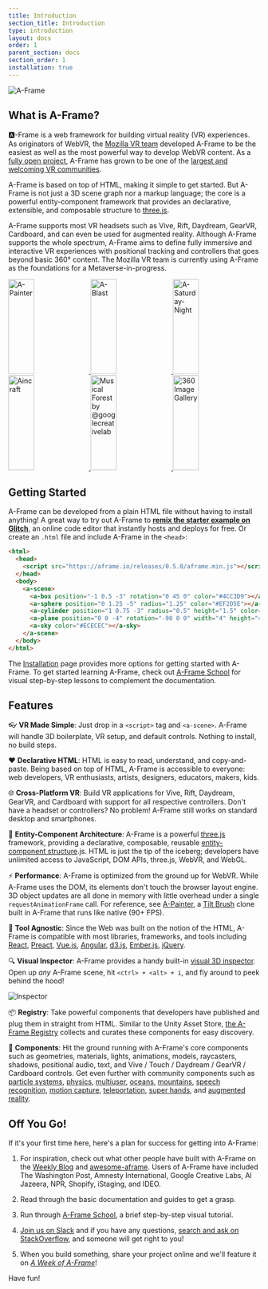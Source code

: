 ```yaml
---
title: Introduction
section_title: Introduction
type: introduction
layout: docs
order: 1
parent_section: docs
section_order: 1
installation: true
---
```


[mozvr]: https://mozvr.com
[three.js]: https://threejs.org
[webvr]: https://iswebvrready.com

![A-Frame](https://cloud.githubusercontent.com/assets/674727/25392020/6f011d10-298c-11e7-845e-c3c5baebd14d.jpg)

## What is A-Frame?

:a:-Frame is a web framework for building virtual reality (VR) experiences. As
originators of WebVR, the [Mozilla VR team][mozvr] developed A-Frame to be the
easiest as well as the most powerful way to develop WebVR content. As a [fully
open project](https://github.com/aframevr/), A-Frame has grown to be one of the
[largest and welcoming VR communities](https://aframe.io/community/).

A-Frame is based on top of HTML, making it simple to get started. But A-Frame
is not just a 3D scene graph nor a markup language; the core is a powerful
entity-component framework that provides an declarative, extensible, and
composable structure to [three.js].

A-Frame supports most VR headsets such as Vive, Rift, Daydream, GearVR,
Cardboard, and can even be used for augmented reality. Although A-Frame
supports the whole spectrum, A-Frame aims to define fully immersive and
interactive VR experiences with positional tracking and controllers that goes
beyond basic 360&deg; content. The Mozilla VR team is currently using A-Frame
as the foundations for a Metaverse-in-progress.

<div class="docs-introduction-examples">
  <a href="https://aframe.io/a-painter/?url=https://ucarecdn.com/962b242b-87a9-422c-b730-febdc470f203/">
    <img alt="A-Painter" target="_blank" src="https://cloud.githubusercontent.com/assets/674727/24531388/acfc3dda-156d-11e7-8563-5bd75252f70f.gif" height="190" width="32%">
  </a>
  <a href="https://aframe.io/a-blast/">
    <img alt="A-Blast" target="_blank" src="https://cloud.githubusercontent.com/assets/674727/24531440/0336e66e-156e-11e7-95c2-f2e6ebc0393d.gif" height="190" width="32%">
  </a>
  <a href="https://aframe.io/a-saturday-night/">
    <img alt="A-Saturday-Night" target="_blank" src="https://cloud.githubusercontent.com/assets/674727/24531477/44272daa-156e-11e7-8ef9-d750ed430f3a.gif" height="190" width="32%">
  </a>
  <a href="https://ngokevin.github.io/kframe/scenes/aincraft/">
    <img alt="Aincraft" target="_blank" src="https://cloud.githubusercontent.com/assets/674727/24531777/25b8ff5e-1570-11e7-896c-3446d1419eb8.gif" height="190" width="32%">
  </a>
  <a href="https://github.com/googlecreativelab/webvr-musicalforest">
    <img alt="Musical Forest by @googlecreativelab" target="_blank" src="https://cloud.githubusercontent.com/assets/674727/25109861/b8e9ec48-2394-11e7-8f2d-ea1cd9df69c8.gif" height="190" width="32%">
  </a>
  <a href="https://aframe-gallery.glitch.me">
    <img alt="360 Image Gallery" target="_blank" src="https://cloud.githubusercontent.com/assets/674727/24572552/72f81bec-162e-11e7-9851-037d0280abdb.gif" height="190" width="32%">
  </a>
</div>

## Getting Started

[glitch]: http://glitch.com/~aframe

A-Frame can be developed from a plain HTML file without having to install
anything! A great way to try out A-Frame to **[remix the starter example on
Glitch][glitch]**, an online code editor that instantly hosts and deploys for
free. Or create an `.html` file and include A-Frame in the `<head>`:

```html
<html>
  <head>
    <script src="https://aframe.io/releases/0.5.0/aframe.min.js"></script>
  </head>
  <body>
    <a-scene>
      <a-box position="-1 0.5 -3" rotation="0 45 0" color="#4CC3D9"></a-box>
      <a-sphere position="0 1.25 -5" radius="1.25" color="#EF2D5E"></a-sphere>
      <a-cylinder position="1 0.75 -3" radius="0.5" height="1.5" color="#FFC65D"></a-cylinder>
      <a-plane position="0 0 -4" rotation="-90 0 0" width="4" height="4" color="#7BC8A4"></a-plane>
      <a-sky color="#ECECEC"></a-sky>
    </a-scene>
  </body>
</html>
```

[Installation]: ./installation.md
[school]: https://aframe.io/school/

The [Installation] page provides more options for getting started with A-Frame.
To get started learning A-Frame, check out [A-Frame School][school] for
visual step-by-step lessons to complement the documentation.

## Features

:eyeglasses: **VR Made Simple**: Just drop in a `<script>` tag and `<a-scene>`.
A-Frame will handle 3D boilerplate, VR setup, and default controls. Nothing to
install, no build steps.

:heart: **Declarative HTML**: HTML is easy to read, understand, and
copy-and-paste. Being based on top of HTML, A-Frame is accessible to everyone:
web developers, VR enthusiasts, artists, designers, educators, makers, kids.

:globe_with_meridians: **Cross-Platform VR**: Build VR applications for Vive,
Rift, Daydream, GearVR, and Cardboard with support for all respective
controllers. Don't have a headset or controllers? No problem! A-Frame still
works on standard desktop and smartphones.

[ecs]: ./entity-component-system.md

:electric_plug: **Entity-Component Architecture**: A-Frame is a powerful
[three.js] framework, providing a declarative, composable, reusable
[entity-component structure][ecs].js. HTML is just the tip of the iceberg;
developers have unlimited access to JavaScript, DOM APIs, three.js, WebVR, and
WebGL.

[A-Painter]: https://github.com/aframevr/a-painter
[Tilt Brush]: https://www.tiltbrush.com/

:zap: **Performance**: A-Frame is optimized from the ground up for WebVR. While
A-Frame uses the DOM, its elements don't touch the browser layout engine. 3D
object updates are all done in memory with little overhead under a single
`requestAnimationFrame` call. For reference, see [A-Painter], a [Tilt Brush]
clone built in A-Frame that runs like native (90+ FPS).

[React]: https://github.com/aframevr/aframe-react/
[Preact]: https://github.com/aframevr/aframe-react#using-with-preact
[Vue.js]: https://vuejs.org/
[Angular]: https://angularjs.org/
[d3.js]: http://blockbuilder.org/search#text=aframe
[Ember.js]: https://www.emberjs.com/
[jQuery]: http://jquery.com/download/

:hammer: **Tool Agnostic**: Since the Web was built on the notion of the HTML,
A-Frame is compatible with most libraries, frameworks, and tools including
[React], [Preact], [Vue.js], [Angular], [d3.js], [Ember.js], [jQuery].

[inspector]: ./visual-inspector-and-dev-tools.md

:mag: **Visual Inspector**: A-Frame provides a handy built-in [visual 3D
inspector][inspector]. Open up *any* A-Frame scene, hit `<ctrl> + <alt> + i`,
and fly around to peek behind the hood!

![Inspector](https://cloud.githubusercontent.com/assets/674727/25377018/27be9cce-295b-11e7-9098-3e85ac1fe172.gif)

[registry]: https://aframe.io/aframe-registry

:package: **Registry**: Take powerful components that developers have published
and plug them in straight from HTML. Similar to the Unity Asset Store, [the
A-Frame Registry][registry] collects and curates these components for easy
discovery.

[augmented reality]: https://github.com/jeromeetienne/AR.js#augmented-reality-for-the-web-in-less-than-10-lines-of-html
[motion capture]: https://github.com/dmarcos/aframe-motion-capture
[mountains]: https://github.com/ngokevin/kframe/tree/master/components/mountain/
[multiuser]: https://github.com/haydenjameslee/networked-aframe
[oceans]: https://github.com/donmccurdy/aframe-extras/tree/master/src/primitives
[particle systems]: https://github.com/IdeaSpaceVR/aframe-particle-system-component
[physics]: https://github.com/donmccurdy/aframe-physics-system
[speech recognition]: https://github.com/lmalave/aframe-speech-command-component
[super hands]: https://github.com/wmurphyrd/aframe-super-hands-component
[teleportation]: https://github.com/fernandojsg/aframe-teleport-controls

:runner: **Components**: Hit the ground running with A-Frame's core components
such as geometries, materials, lights, animations, models, raycasters, shadows,
positional audio, text, and Vive / Touch / Daydream / GearVR / Cardboard
controls. Get even further with community components such as [particle systems],
[physics], [multiuser], [oceans], [mountains], [speech recognition], [motion capture],
[teleportation], [super hands], and [augmented reality].

## Off You Go!

If it's your first time here, here's a plan for success for getting into
A-Frame:

1. For inspiration, check out what other people have built with A-Frame on the
[Weekly Blog](https://aframe.io/blog/) and
[awesome-aframe](https://github.com/aframevr/awesome-aframe/). Users of A-Frame
have included The Washington Post, Amnesty International, Google Creative Labs,
Al Jazeera, NPR, Shopify, iStaging, and IDEO.

2. Read through the basic documentation and guides to get a grasp.

3. Run through [A-Frame School](https://aframe.io/school/), a brief
step-by-step visual tutorial.

4. [Join us on Slack](https://aframevr-slack.herokuapp.com) and if you have any
questions, [search and ask on
StackOverflow](http://stackoverflow.com/questions/ask/?tags=aframe), and
someone will get right to you!

5. When you build something, share your project online and we'll feature it on
[*A Week of A-Frame*](https://aframe.io/blog/)!

Have fun!
